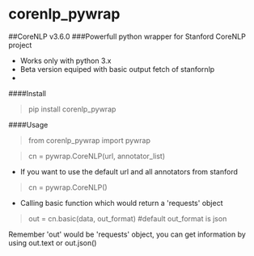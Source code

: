 # corenlp_pywrap
##CoreNLP v3.6.0
###Powerfull python wrapper for Stanford CoreNLP project
- Works only with python 3.x
- Beta version equiped with basic output fetch of stanfornlp
- 
####Install
>pip install corenlp_pywrap

####Usage

>from corenlp_pywrap import pywrap

>cn = pywrap.CoreNLP(url, annotator_list)

- If you want to use the default url and all annotators from stanford

>cn = pywrap.CoreNLP()

- Calling basic function which would return a 'requests' object

>out = cn.basic(data, out_format) #default out_format is json

Remember 'out' would be 'requests' object, you can get information by using out.text or out.json()